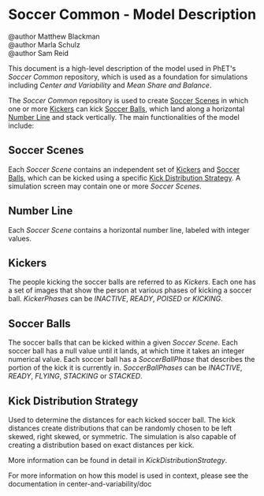 # Soccer Common - Model Description

@author Matthew Blackman
<br>@author Marla Schulz
<br>@author Sam Reid

This document is a high-level description of the model used in PhET's _Soccer Common_ repository, which is used as a
foundation for simulations including _Center and Variability_ and _Mean Share and Balance_.

The _Soccer Common_ repository is used to create [Soccer Scenes](#soccer-scenes) in which one or
more [Kickers](#kickers) can kick [Soccer Balls](#soccer-balls), which land along a
horizontal [Number Line](#number-line) and stack vertically. The main functionalities of the model include:

## Soccer Scenes

Each _Soccer Scene_ contains an independent set of [Kickers](#kickers) and [Soccer Balls](#soccer-balls), which can be
kicked using a specific
[Kick Distribution Strategy](#kick-distribution-strategy). A simulation screen may contain one or more _Soccer Scenes_.

## Number Line

Each _Soccer Scene_ contains a horizontal number line, labeled with integer values.

## Kickers

The people kicking the soccer balls are referred to as _Kickers_. Each one has a set of images that show the person at
various phases of kicking a soccer ball. _KickerPhases_ can be _INACTIVE_, _READY_, _POISED_ or _KICKING_.

## Soccer Balls

The soccer balls that can be kicked within a given _Soccer Scene_. Each soccer ball has a null value until it lands, at
which time it takes an integer numerical value. Each soccer ball has a _SoccerBallPhase_ that describes the portion of
the kick it is currently in. _SoccerBallPhases_ can be _INACTIVE_, _READY_, _FLYING_, _STACKING_ or _STACKED_.

## Kick Distribution Strategy

Used to determine the distances for each kicked soccer ball. The kick distances create distributions that can be
randomly chosen to be left skewed, right skewed, or symmetric. The simulation is also capable of creating a distribution
based on exact distances per kick.

More information can be found in detail in _KickDistributionStrategy_.

For more information on how this model is used in context, please see the documentation in center-and-variability/doc
